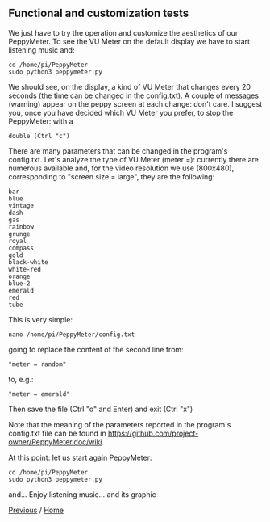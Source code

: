 ## Functional and customization tests

We just have to try the operation and customize the aesthetics of our PeppyMeter.
To see the VU Meter on the default display we have to start listening music and:
```
cd /home/pi/PeppyMeter
sudo python3 peppymeter.py
```
We should see, on the display, a kind of VU Meter that changes every 20 seconds (the time can be changed in the config.txt).
A couple of messages (warning) appear on the peppy screen at each change: don't care.
I suggest you, once you have decided which VU Meter you prefer, to stop the PeppyMeter:
with a 
```
double (Ctrl "c")
```
There are many parameters that can be changed in the program's config.txt. Let's analyze the type of VU Meter (meter =): currently there are numerous available and, for the video resolution we use (800x480), corresponding to "screen.size = large", they are the following:
```
bar
blue
vintage
dash
gas
rainbow
grunge
royal
compass
gold
black-white
white-red
orange
blue-2
emerald
red
tube
```
This is very simple: 
```
nano /home/pi/PeppyMeter/config.txt
```
going to replace the content of the second line from:
```
"meter = random"
```
to, e.g.:
```
"meter = emerald"
```
Then save the file (Ctrl "o" and Enter)
and exit (Ctrl "x")

Note that the meaning of the parameters reported in the program's config.txt file can be found in https://github.com/project-owner/PeppyMeter.doc/wiki.

At this point: let us start again PeppyMeter:
```
cd /home/pi/PeppyMeter
sudo python3 peppymeter.py
```
and...
Enjoy listening music... and its graphic

[Previous](https://github.com/FdeAlexa/PeppyMeter_and_moOde/blob/main/3_PeppyMeter.md) / [Home](https://github.com/FdeAlexa/PeppyMeter_and_moOde/blob/main/README.md) 
